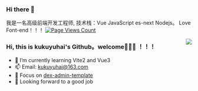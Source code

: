 ### Hi there 👋

我是一名高级前端开发工程师, 技术栈：Vue JavaScript es-next Nodejs。
Love Font-end！！！
[![Page Views Count](https://badges.toozhao.com/badges/01EZ8SNDN0QVY582EY8ZMMX1FH/blue.svg)](https://badges.toozhao.com/stats/01EZ8SNDN0QVY582EY8ZMMX1FH 'Get your own page views count badge on badges.toozhao.com')

<img src="https://github-readme-stats.vercel.app/api?username=kukuyuhai&show_icons=true&theme=vue-dark&hide_title=true" align="right">

### Hi, this is kukuyuhai's Github。welcome👋👋👋 ！！！

- 🌱 I’m currently learning Vite2 and Vue3
- 📫 Email: kukuyuhai@163.com
- 👯 Focus on [dex-admin-template](https://github.com/kukuyuhai/dex-admin-template)
- 🤔 Looking forward to a good job

<!-- - 🔭 I’m currently working on ...
- 🌱 I’m currently learning ...
- 👯 I’m looking to collaborate on ...
- 🤔 I’m looking for help with ...
- 💬 Ask me about ...
- 📫 How to reach me: ...
- 😄 Pronouns: ...
- ⚡ Fun fact: ... -->



